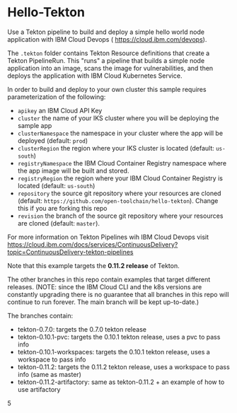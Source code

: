 # Hello-Tekton
Use a Tekton pipeline to build and deploy a simple hello world node application with IBM Cloud Devops ( https://cloud.ibm.com/devops).

The `.tekton` folder contains Tekton Resource definitions that create a Tekton PipelineRun. This "runs" a pipeline that builds a simple node application into an image, scans the image for vulnerabilities, and then deploys the application with IBM Cloud Kubernetes Service.

In order to build and deploy to your own cluster this sample requires parameterization of the following:
- `apikey` an IBM Cloud API Key
- `cluster` the name of your IKS cluster where you will be deploying the sample app
- `clusterNamespace` the namespace in your cluster where the app will be deployed (default: `prod`)
- `clusterRegion` the region where your IKS cluster is located (default: `us-south`)
- `registryNamespace` the IBM Cloud Container Registry namespace where the app image will be built and stored.
- `registryRegion` the region where your  IBM Cloud Container Registry is located (default: `us-south`)
- `repository` the source git repository where your resources are cloned (default: `https://github.com/open-toolchain/hello-tekton`). Change this if you are forking this repo
- `revision` the branch of the source git repository where your resources are cloned (default: `master`).

For more information on Tekton Pipelines wih IBM Cloud Devops visit https://cloud.ibm.com/docs/services/ContinuousDelivery?topic=ContinuousDelivery-tekton-pipelines

Note that this example targets the **0.11.2 release** of Tekton.

The other branches in this repo contain examples that target different releases. (NOTE: since the IBM Cloud CLI and the k8s versions are constantly upgrading there is no guarantee that all branches in this repo will continue to run forever. The main branch will be kept up-to-date.) 

The branches contain:

* tekton-0.7.0: targets the 0.7.0 tekton release
* tekton-0.10.1-pvc: targets the 0.10.1 tekton release, uses a pvc to pass info
* tekton-0.10.1-workspaces: targets the 0.10.1 tekton release, uses a workspace to pass info
* tekton-0.11.2: targets the 0.11.2 tekton release, uses a workspace to pass info (same as master)
* tekton-0.11.2-artifactory: same as tekton-0.11.2 + an example of how to use artifactory


5
